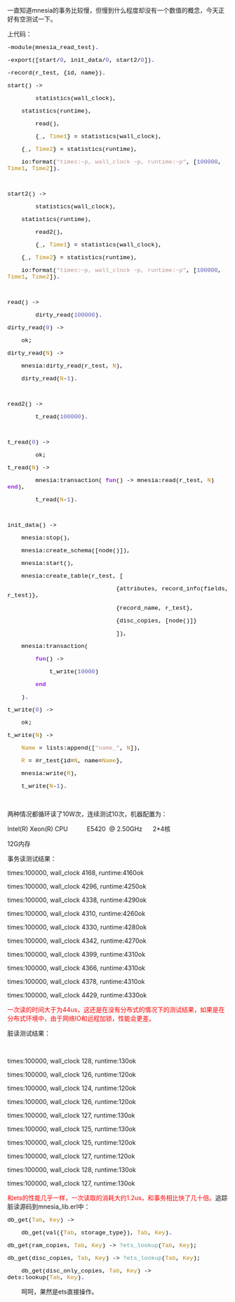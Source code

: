<!--
author: admin
date: 2010-05-13
title: mnesia脏读与事物读性能结果
tags: Erlang,mnesia,事务,脏读
category: Erlang
status: publish
summary: 一直知道mnesia的事务比较慢，但慢到什么程度却没有一个数值的概念，今天正好有空测试一下。上代码：-module(mnesia_read_test).-export([start/0, init_data/0, start2/0]).-record(r_test, {id, n
-->

<p>一直知道mnesia的事务比较慢，但慢到什么程度却没有一个数值的概念，今天正好有空测试一下。</p>
<p>上代码：</p>
<p align="left" class="MsoNormal" style="text-align:left;mso-layout-grid-align:
none;text-autospace:none"><font class="Apple-style-span" color="#000000" face="'Courier New'" size="3"><span class="Apple-style-span" style="font-size: 13px;"><span lang="EN-US" style="font-size:10.0pt;font-family:
&quot;Courier New&quot;;color:black;mso-font-kerning:0pt">-module(mnesia_read_test)</span><span lang="EN-US" style="font-size:10.0pt;font-family:&quot;Courier New&quot;;color:blue;
mso-font-kerning:0pt">.</span><span lang="EN-US" style="font-size:10.0pt;
font-family:&quot;Courier New&quot;;mso-font-kerning:0pt"><o:p></o:p></span></span></font></p>
<p align="left" class="MsoNormal" style="text-align:left;mso-layout-grid-align:
none;text-autospace:none"><font class="Apple-style-span" color="#000000" face="'Courier New'" size="3"><span class="Apple-style-span" style="font-size: 13px;"><span lang="EN-US" style="font-size:10.0pt;font-family:
&quot;Courier New&quot;;color:black;mso-font-kerning:0pt">-export([start/</span><span lang="EN-US" style="font-size:10.0pt;font-family:&quot;Courier New&quot;;color:#5A5AB4;
mso-font-kerning:0pt">0</span><span lang="EN-US" style="font-size:10.0pt;
font-family:&quot;Courier New&quot;;color:black;mso-font-kerning:0pt">, init_data/</span><span lang="EN-US" style="font-size:10.0pt;font-family:&quot;Courier New&quot;;color:#5A5AB4;
mso-font-kerning:0pt">0</span><span lang="EN-US" style="font-size:10.0pt;
font-family:&quot;Courier New&quot;;color:black;mso-font-kerning:0pt">, start2/</span><span lang="EN-US" style="font-size:10.0pt;font-family:&quot;Courier New&quot;;color:#5A5AB4;
mso-font-kerning:0pt">0</span><span lang="EN-US" style="font-size:10.0pt;
font-family:&quot;Courier New&quot;;color:black;mso-font-kerning:0pt">])</span><span lang="EN-US" style="font-size:10.0pt;font-family:&quot;Courier New&quot;;color:blue;
mso-font-kerning:0pt">.</span></span></font></p>
<p align="left" class="MsoNormal" style="text-align:left;mso-layout-grid-align:
none;text-autospace:none"><font class="Apple-style-span" color="#000000" face="'Courier New'" size="3"><span class="Apple-style-span" style="font-size: 13px;"><span lang="EN-US" style="font-size:10.0pt;font-family:
&quot;Courier New&quot;;color:black;mso-font-kerning:0pt">-record(r_test, {id, name})</span><span lang="EN-US" style="font-size:10.0pt;font-family:&quot;Courier New&quot;;color:blue;
mso-font-kerning:0pt">.</span></span></font></p>
<p align="left" class="MsoNormal" style="text-align:left;mso-layout-grid-align:
none;text-autospace:none"><font class="Apple-style-span" color="#000000" face="'Courier New'" size="3"><span class="Apple-style-span" style="font-size: 13px;"><span lang="EN-US" style="font-size:10.0pt;font-family:
&quot;Courier New&quot;;color:black;mso-font-kerning:0pt">start() -&gt;</span><span lang="EN-US" style="font-size:10.0pt;font-family:&quot;Courier New&quot;;mso-font-kerning:
0pt"><o:p></o:p></span></span></font></p>
<p align="left" class="MsoNormal" style="text-align:left;mso-layout-grid-align:
none;text-autospace:none"><font class="Apple-style-span" color="#000000" face="'Courier New'" size="3"><span class="Apple-style-span" style="font-size: 13px;"><span lang="EN-US" style="font-size:10.0pt;font-family:
&quot;Courier New&quot;;color:black;mso-font-kerning:0pt"><span style="mso-spacerun:yes">&nbsp;&nbsp;&nbsp;&nbsp;&nbsp;&nbsp;&nbsp; </span>statistics(wall_clock), </span><span lang="EN-US" style="font-size:10.0pt;font-family:&quot;Courier New&quot;;mso-font-kerning:
0pt"><o:p></o:p></span></span></font></p>
<p align="left" class="MsoNormal" style="text-align:left;mso-layout-grid-align:
none;text-autospace:none"><font class="Apple-style-span" color="#000000" face="'Courier New'" size="3"><span class="Apple-style-span" style="font-size: 13px;"><span lang="EN-US" style="font-size:10.0pt;font-family:
&quot;Courier New&quot;;color:black;mso-font-kerning:0pt"><span style="mso-spacerun:yes">&nbsp;&nbsp;&nbsp; </span>statistics(runtime),</span><span lang="EN-US" style="font-size:10.0pt;font-family:&quot;Courier New&quot;;mso-font-kerning:
0pt"><o:p></o:p></span></span></font></p>
<p align="left" class="MsoNormal" style="text-align:left;mso-layout-grid-align:
none;text-autospace:none"><font class="Apple-style-span" color="#000000" face="'Courier New'" size="3"><span class="Apple-style-span" style="font-size: 13px;"><span lang="EN-US" style="font-size:10.0pt;font-family:
&quot;Courier New&quot;;color:black;mso-font-kerning:0pt"><span style="mso-spacerun:yes">&nbsp; </span><span style="mso-spacerun:yes">&nbsp;&nbsp;&nbsp;&nbsp;&nbsp;&nbsp;</span>read(),</span><span lang="EN-US" style="font-size:10.0pt;font-family:&quot;Courier New&quot;;mso-font-kerning:0pt"><o:p></o:p></span></span></font></p>
<p align="left" class="MsoNormal" style="text-align:left;mso-layout-grid-align:
none;text-autospace:none"><font class="Apple-style-span" color="#000000" face="'Courier New'" size="3"><span class="Apple-style-span" style="font-size: 13px;"><span lang="EN-US" style="font-size:10.0pt;font-family:
&quot;Courier New&quot;;color:black;mso-font-kerning:0pt"><span style="mso-spacerun:yes">&nbsp;&nbsp;&nbsp;&nbsp;&nbsp;&nbsp;&nbsp; </span>{</span><span lang="EN-US" style="font-size:10.0pt;font-family:&quot;Courier New&quot;;color:darkgoldenrod;
mso-font-kerning:0pt">_</span><span lang="EN-US" style="font-size:10.0pt;
font-family:&quot;Courier New&quot;;color:black;mso-font-kerning:0pt">, </span><span lang="EN-US" style="font-size:10.0pt;font-family:&quot;Courier New&quot;;color:darkgoldenrod;
mso-font-kerning:0pt">Time1</span><span lang="EN-US" style="font-size:10.0pt;
font-family:&quot;Courier New&quot;;color:black;mso-font-kerning:0pt">} = statistics(wall_clock),</span><span lang="EN-US" style="font-size:10.0pt;
font-family:&quot;Courier New&quot;;mso-font-kerning:0pt"><o:p></o:p></span></span></font></p>
<p align="left" class="MsoNormal" style="text-align:left;mso-layout-grid-align:
none;text-autospace:none"><font class="Apple-style-span" color="#000000" face="'Courier New'" size="3"><span class="Apple-style-span" style="font-size: 13px;"><span lang="EN-US" style="font-size:10.0pt;font-family:
&quot;Courier New&quot;;color:black;mso-font-kerning:0pt"><span style="mso-spacerun:yes">&nbsp;&nbsp;&nbsp; </span>{</span><span lang="EN-US" style="font-size:
10.0pt;font-family:&quot;Courier New&quot;;color:darkgoldenrod;mso-font-kerning:0pt">_</span><span lang="EN-US" style="font-size:10.0pt;font-family:&quot;Courier New&quot;;color:black;
mso-font-kerning:0pt">, </span><span lang="EN-US" style="font-size:10.0pt;
font-family:&quot;Courier New&quot;;color:darkgoldenrod;mso-font-kerning:0pt">Time2</span><span lang="EN-US" style="font-size:10.0pt;font-family:&quot;Courier New&quot;;color:black;
mso-font-kerning:0pt">} = statistics(runtime),</span><span lang="EN-US" style="font-size:10.0pt;font-family:&quot;Courier New&quot;;mso-font-kerning:0pt"><o:p></o:p></span></span></font></p>
<p align="left" class="MsoNormal" style="text-align:left;mso-layout-grid-align:
none;text-autospace:none"><font class="Apple-style-span" color="#000000" face="'Courier New'" size="3"><span class="Apple-style-span" style="font-size: 13px;"><span lang="EN-US" style="font-size:10.0pt;font-family:
&quot;Courier New&quot;;color:black;mso-font-kerning:0pt"><span style="mso-spacerun:yes">&nbsp;&nbsp;&nbsp; </span>io:format(</span><span lang="EN-US" style="font-size:10.0pt;font-family:&quot;Courier New&quot;;color:rosybrown;mso-font-kerning:
0pt">&quot;times:~p, wall_clock ~p, runtime:~p&quot;</span><span lang="EN-US" style="font-size:10.0pt;font-family:&quot;Courier New&quot;;color:black;mso-font-kerning:
0pt">, [</span><span lang="EN-US" style="font-size:10.0pt;font-family:&quot;Courier New&quot;;
color:#5A5AB4;mso-font-kerning:0pt">100000</span><span lang="EN-US" style="font-size:10.0pt;font-family:&quot;Courier New&quot;;color:black;mso-font-kerning:
0pt">, </span><span lang="EN-US" style="font-size:10.0pt;font-family:&quot;Courier New&quot;;
color:darkgoldenrod;mso-font-kerning:0pt">Time1</span><span lang="EN-US" style="font-size:10.0pt;font-family:&quot;Courier New&quot;;color:black;mso-font-kerning:
0pt">, </span><span lang="EN-US" style="font-size:10.0pt;font-family:&quot;Courier New&quot;;
color:darkgoldenrod;mso-font-kerning:0pt">Time2</span><span lang="EN-US" style="font-size:10.0pt;font-family:&quot;Courier New&quot;;color:black;mso-font-kerning:
0pt">])</span><span lang="EN-US" style="font-size:10.0pt;font-family:&quot;Courier New&quot;;
color:blue;mso-font-kerning:0pt">.</span><span lang="EN-US" style="font-size:
10.0pt;font-family:&quot;Courier New&quot;;mso-font-kerning:0pt"><o:p></o:p></span></span></font></p>
<p align="left" class="MsoNormal" style="text-align:left;mso-layout-grid-align:
none;text-autospace:none"><font class="Apple-style-span" color="#000000" face="'Courier New'" size="3"><span class="Apple-style-span" style="font-size: 13px;"><span lang="EN-US" style="font-size:10.0pt;font-family:
&quot;Courier New&quot;;mso-font-kerning:0pt"><o:p>&nbsp;<!--more--></o:p></span></span></font></p>
<p align="left" class="MsoNormal" style="text-align:left;mso-layout-grid-align:
none;text-autospace:none"><font class="Apple-style-span" color="#000000" face="'Courier New'" size="3"><span class="Apple-style-span" style="font-size: 13px;"><span lang="EN-US" style="font-size:10.0pt;font-family:
&quot;Courier New&quot;;color:black;mso-font-kerning:0pt">start2() -&gt;</span><span lang="EN-US" style="font-size:10.0pt;font-family:&quot;Courier New&quot;;mso-font-kerning:
0pt"><o:p></o:p></span></span></font></p>
<p align="left" class="MsoNormal" style="text-align:left;mso-layout-grid-align:
none;text-autospace:none"><font class="Apple-style-span" color="#000000" face="'Courier New'" size="3"><span class="Apple-style-span" style="font-size: 13px;"><span lang="EN-US" style="font-size:10.0pt;font-family:
&quot;Courier New&quot;;color:black;mso-font-kerning:0pt"><span style="mso-spacerun:yes">&nbsp;&nbsp;&nbsp;&nbsp;&nbsp;&nbsp;&nbsp; </span>statistics(wall_clock),</span><span lang="EN-US" style="font-size:10.0pt;font-family:&quot;Courier New&quot;;mso-font-kerning:
0pt"><o:p></o:p></span></span></font></p>
<p align="left" class="MsoNormal" style="text-align:left;mso-layout-grid-align:
none;text-autospace:none"><font class="Apple-style-span" color="#000000" face="'Courier New'" size="3"><span class="Apple-style-span" style="font-size: 13px;"><span lang="EN-US" style="font-size:10.0pt;font-family:
&quot;Courier New&quot;;color:black;mso-font-kerning:0pt"><span style="mso-spacerun:yes">&nbsp;&nbsp;&nbsp; </span>statistics(runtime),</span><span lang="EN-US" style="font-size:10.0pt;font-family:&quot;Courier New&quot;;mso-font-kerning:
0pt"><o:p></o:p></span></span></font></p>
<p align="left" class="MsoNormal" style="text-align:left;mso-layout-grid-align:
none;text-autospace:none"><font class="Apple-style-span" color="#000000" face="'Courier New'" size="3"><span class="Apple-style-span" style="font-size: 13px;"><span lang="EN-US" style="font-size:10.0pt;font-family:
&quot;Courier New&quot;;color:black;mso-font-kerning:0pt"><span style="mso-spacerun:yes">&nbsp;&nbsp;&nbsp;&nbsp;&nbsp;&nbsp;&nbsp; </span>read2(),</span><span lang="EN-US" style="font-size:10.0pt;font-family:&quot;Courier New&quot;;mso-font-kerning:0pt"><o:p></o:p></span></span></font></p>
<p align="left" class="MsoNormal" style="text-align:left;mso-layout-grid-align:
none;text-autospace:none"><font class="Apple-style-span" color="#000000" face="'Courier New'" size="3"><span class="Apple-style-span" style="font-size: 13px;"><span lang="EN-US" style="font-size:10.0pt;font-family:
&quot;Courier New&quot;;color:black;mso-font-kerning:0pt"><span style="mso-spacerun:yes">&nbsp;&nbsp;&nbsp;&nbsp;&nbsp;&nbsp;&nbsp; </span>{</span><span lang="EN-US" style="font-size:10.0pt;font-family:&quot;Courier New&quot;;color:darkgoldenrod;
mso-font-kerning:0pt">_</span><span lang="EN-US" style="font-size:10.0pt;
font-family:&quot;Courier New&quot;;color:black;mso-font-kerning:0pt">, </span><span lang="EN-US" style="font-size:10.0pt;font-family:&quot;Courier New&quot;;color:darkgoldenrod;
mso-font-kerning:0pt">Time1</span><span lang="EN-US" style="font-size:10.0pt;
font-family:&quot;Courier New&quot;;color:black;mso-font-kerning:0pt">} = statistics(wall_clock),</span><span lang="EN-US" style="font-size:10.0pt;
font-family:&quot;Courier New&quot;;mso-font-kerning:0pt"><o:p></o:p></span></span></font></p>
<p align="left" class="MsoNormal" style="text-align:left;mso-layout-grid-align:
none;text-autospace:none"><font class="Apple-style-span" color="#000000" face="'Courier New'" size="3"><span class="Apple-style-span" style="font-size: 13px;"><span lang="EN-US" style="font-size:10.0pt;font-family:
&quot;Courier New&quot;;color:black;mso-font-kerning:0pt"><span style="mso-spacerun:yes">&nbsp;&nbsp;&nbsp; </span>{</span><span lang="EN-US" style="font-size:
10.0pt;font-family:&quot;Courier New&quot;;color:darkgoldenrod;mso-font-kerning:0pt">_</span><span lang="EN-US" style="font-size:10.0pt;font-family:&quot;Courier New&quot;;color:black;
mso-font-kerning:0pt">, </span><span lang="EN-US" style="font-size:10.0pt;
font-family:&quot;Courier New&quot;;color:darkgoldenrod;mso-font-kerning:0pt">Time2</span><span lang="EN-US" style="font-size:10.0pt;font-family:&quot;Courier New&quot;;color:black;
mso-font-kerning:0pt">} = statistics(runtime),</span><span lang="EN-US" style="font-size:10.0pt;font-family:&quot;Courier New&quot;;mso-font-kerning:0pt"><o:p></o:p></span></span></font></p>
<p align="left" class="MsoNormal" style="text-align:left;mso-layout-grid-align:
none;text-autospace:none"><font class="Apple-style-span" color="#000000" face="'Courier New'" size="3"><span class="Apple-style-span" style="font-size: 13px;"><span lang="EN-US" style="font-size:10.0pt;font-family:
&quot;Courier New&quot;;color:black;mso-font-kerning:0pt"><span style="mso-spacerun:yes">&nbsp;&nbsp;&nbsp; </span>io:format(</span><span lang="EN-US" style="font-size:10.0pt;font-family:&quot;Courier New&quot;;color:rosybrown;mso-font-kerning:
0pt">&quot;times:~p, wall_clock ~p, runtime:~p&quot;</span><span lang="EN-US" style="font-size:10.0pt;font-family:&quot;Courier New&quot;;color:black;mso-font-kerning:
0pt">, [</span><span lang="EN-US" style="font-size:10.0pt;font-family:&quot;Courier New&quot;;
color:#5A5AB4;mso-font-kerning:0pt">100000</span><span lang="EN-US" style="font-size:10.0pt;font-family:&quot;Courier New&quot;;color:black;mso-font-kerning:
0pt">, </span><span lang="EN-US" style="font-size:10.0pt;font-family:&quot;Courier New&quot;;
color:darkgoldenrod;mso-font-kerning:0pt">Time1</span><span lang="EN-US" style="font-size:10.0pt;font-family:&quot;Courier New&quot;;color:black;mso-font-kerning:
0pt">, </span><span lang="EN-US" style="font-size:10.0pt;font-family:&quot;Courier New&quot;;
color:darkgoldenrod;mso-font-kerning:0pt">Time2</span><span lang="EN-US" style="font-size:10.0pt;font-family:&quot;Courier New&quot;;color:black;mso-font-kerning:
0pt">])</span><span lang="EN-US" style="font-size:10.0pt;font-family:&quot;Courier New&quot;;
color:blue;mso-font-kerning:0pt">.</span><span lang="EN-US" style="font-size:
10.0pt;font-family:&quot;Courier New&quot;;mso-font-kerning:0pt"><o:p></o:p></span></span></font></p>
<p align="left" class="MsoNormal" style="text-align:left;mso-layout-grid-align:
none;text-autospace:none"><font class="Apple-style-span" color="#000000" face="'Courier New'" size="3"><span class="Apple-style-span" style="font-size: 13px;"><span lang="EN-US" style="font-size:10.0pt;font-family:
&quot;Courier New&quot;;mso-font-kerning:0pt"><o:p>&nbsp;</o:p></span></span></font></p>
<p align="left" class="MsoNormal" style="text-align:left;mso-layout-grid-align:
none;text-autospace:none"><font class="Apple-style-span" color="#000000" face="'Courier New'" size="3"><span class="Apple-style-span" style="font-size: 13px;"><span lang="EN-US" style="font-size:10.0pt;font-family:
&quot;Courier New&quot;;color:black;mso-font-kerning:0pt">read() -&gt;</span><span lang="EN-US" style="font-size:10.0pt;font-family:&quot;Courier New&quot;;mso-font-kerning:
0pt"><o:p></o:p></span></span></font></p>
<p align="left" class="MsoNormal" style="text-align:left;mso-layout-grid-align:
none;text-autospace:none"><font class="Apple-style-span" color="#000000" face="'Courier New'" size="3"><span class="Apple-style-span" style="font-size: 13px;"><span lang="EN-US" style="font-size:10.0pt;font-family:
&quot;Courier New&quot;;color:black;mso-font-kerning:0pt"><span style="mso-spacerun:yes">&nbsp;&nbsp;&nbsp;&nbsp;&nbsp;&nbsp;&nbsp; </span>dirty_read(</span><span lang="EN-US" style="font-size:10.0pt;font-family:&quot;Courier New&quot;;color:#5A5AB4;mso-font-kerning:
0pt">100000</span><span lang="EN-US" style="font-size:10.0pt;font-family:&quot;Courier New&quot;;
color:black;mso-font-kerning:0pt">)</span><span lang="EN-US" style="font-size:
10.0pt;font-family:&quot;Courier New&quot;;color:blue;mso-font-kerning:0pt">.</span></span></font></p>
<p align="left" class="MsoNormal" style="text-align:left;mso-layout-grid-align:
none;text-autospace:none"><font class="Apple-style-span" color="#000000" face="'Courier New'" size="3"><span class="Apple-style-span" style="font-size: 13px;"><span lang="EN-US" style="font-size:10.0pt;font-family:
&quot;Courier New&quot;;color:black;mso-font-kerning:0pt">dirty_read(</span><span lang="EN-US" style="font-size:10.0pt;font-family:&quot;Courier New&quot;;color:#5A5AB4;
mso-font-kerning:0pt">0</span><span lang="EN-US" style="font-size:10.0pt;
font-family:&quot;Courier New&quot;;color:black;mso-font-kerning:0pt">) -&gt;</span><span lang="EN-US" style="font-size:10.0pt;font-family:&quot;Courier New&quot;;mso-font-kerning:
0pt"><o:p></o:p></span></span></font></p>
<p align="left" class="MsoNormal" style="text-align:left;mso-layout-grid-align:
none;text-autospace:none"><font class="Apple-style-span" color="#000000" face="'Courier New'" size="3"><span class="Apple-style-span" style="font-size: 13px;"><span lang="EN-US" style="font-size:10.0pt;font-family:
&quot;Courier New&quot;;color:black;mso-font-kerning:0pt"><span style="mso-spacerun:yes">&nbsp;&nbsp;&nbsp; </span>ok;</span><span lang="EN-US" style="font-size:10.0pt;font-family:&quot;Courier New&quot;;mso-font-kerning:0pt"><o:p></o:p></span></span></font></p>
<p align="left" class="MsoNormal" style="text-align:left;mso-layout-grid-align:
none;text-autospace:none"><font class="Apple-style-span" color="#000000" face="'Courier New'" size="3"><span class="Apple-style-span" style="font-size: 13px;"><span lang="EN-US" style="font-size:10.0pt;font-family:
&quot;Courier New&quot;;color:black;mso-font-kerning:0pt">dirty_read(</span><span lang="EN-US" style="font-size:10.0pt;font-family:&quot;Courier New&quot;;color:darkgoldenrod;
mso-font-kerning:0pt">N</span><span lang="EN-US" style="font-size:10.0pt;
font-family:&quot;Courier New&quot;;color:black;mso-font-kerning:0pt">) -&gt;</span><span lang="EN-US" style="font-size:10.0pt;font-family:&quot;Courier New&quot;;mso-font-kerning:
0pt"><o:p></o:p></span></span></font></p>
<p align="left" class="MsoNormal" style="text-align:left;mso-layout-grid-align:
none;text-autospace:none"><font class="Apple-style-span" color="#000000" face="'Courier New'" size="3"><span class="Apple-style-span" style="font-size: 13px;"><span lang="EN-US" style="font-size:10.0pt;font-family:
&quot;Courier New&quot;;color:black;mso-font-kerning:0pt"><span style="mso-spacerun:yes">&nbsp;&nbsp;&nbsp; </span>mnesia:dirty_read(r_test, </span><span lang="EN-US" style="font-size:10.0pt;font-family:&quot;Courier New&quot;;color:darkgoldenrod;
mso-font-kerning:0pt">N</span><span lang="EN-US" style="font-size:10.0pt;
font-family:&quot;Courier New&quot;;color:black;mso-font-kerning:0pt">),</span><span lang="EN-US" style="font-size:10.0pt;font-family:&quot;Courier New&quot;;mso-font-kerning:
0pt"><o:p></o:p></span></span></font></p>
<p align="left" class="MsoNormal" style="text-align:left;mso-layout-grid-align:
none;text-autospace:none"><font class="Apple-style-span" color="#000000" face="'Courier New'" size="3"><span class="Apple-style-span" style="font-size: 13px;"><span lang="EN-US" style="font-size:10.0pt;font-family:
&quot;Courier New&quot;;color:black;mso-font-kerning:0pt"><span style="mso-spacerun:yes">&nbsp;&nbsp;&nbsp; </span>dirty_read(</span><span lang="EN-US" style="font-size:10.0pt;font-family:&quot;Courier New&quot;;color:darkgoldenrod;
mso-font-kerning:0pt">N</span><span lang="EN-US" style="font-size:10.0pt;
font-family:&quot;Courier New&quot;;color:black;mso-font-kerning:0pt">-</span><span lang="EN-US" style="font-size:10.0pt;font-family:&quot;Courier New&quot;;color:#5A5AB4;
mso-font-kerning:0pt">1</span><span lang="EN-US" style="font-size:10.0pt;
font-family:&quot;Courier New&quot;;color:black;mso-font-kerning:0pt">)</span><span lang="EN-US" style="font-size:10.0pt;font-family:&quot;Courier New&quot;;color:blue;
mso-font-kerning:0pt">.</span><span lang="EN-US" style="font-size:10.0pt;
font-family:&quot;Courier New&quot;;mso-font-kerning:0pt"><o:p></o:p></span></span></font></p>
<p align="left" class="MsoNormal" style="text-align:left;mso-layout-grid-align:
none;text-autospace:none"><font class="Apple-style-span" color="#000000" face="'Courier New'" size="3"><span class="Apple-style-span" style="font-size: 13px;"><span lang="EN-US" style="font-size:10.0pt;font-family:
&quot;Courier New&quot;;mso-font-kerning:0pt"><o:p>&nbsp;</o:p></span></span></font></p>
<p align="left" class="MsoNormal" style="text-align:left;mso-layout-grid-align:
none;text-autospace:none"><font class="Apple-style-span" color="#000000" face="'Courier New'" size="3"><span class="Apple-style-span" style="font-size: 13px;"><span lang="EN-US" style="font-size:10.0pt;font-family:
&quot;Courier New&quot;;color:black;mso-font-kerning:0pt">read2() -&gt;</span><span lang="EN-US" style="font-size:10.0pt;font-family:&quot;Courier New&quot;;mso-font-kerning:
0pt"><o:p></o:p></span></span></font></p>
<p align="left" class="MsoNormal" style="text-align:left;mso-layout-grid-align:
none;text-autospace:none"><font class="Apple-style-span" color="#000000" face="'Courier New'" size="3"><span class="Apple-style-span" style="font-size: 13px;"><span lang="EN-US" style="font-size:10.0pt;font-family:
&quot;Courier New&quot;;color:black;mso-font-kerning:0pt"><span style="mso-spacerun:yes">&nbsp;&nbsp;&nbsp;&nbsp;&nbsp;&nbsp;&nbsp; </span>t_read(</span><span lang="EN-US" style="font-size:10.0pt;font-family:&quot;Courier New&quot;;color:#5A5AB4;mso-font-kerning:
0pt">100000</span><span lang="EN-US" style="font-size:10.0pt;font-family:&quot;Courier New&quot;;
color:black;mso-font-kerning:0pt">)</span><span lang="EN-US" style="font-size:
10.0pt;font-family:&quot;Courier New&quot;;color:blue;mso-font-kerning:0pt">.</span><span lang="EN-US" style="font-size:10.0pt;font-family:&quot;Courier New&quot;;mso-font-kerning:
0pt"><o:p></o:p></span></span></font></p>
<p align="left" class="MsoNormal" style="text-align:left;mso-layout-grid-align:
none;text-autospace:none"><font class="Apple-style-span" color="#000000" face="'Courier New'" size="3"><span class="Apple-style-span" style="font-size: 13px;"><span lang="EN-US" style="font-size:10.0pt;font-family:
&quot;Courier New&quot;;mso-font-kerning:0pt"><o:p>&nbsp;</o:p></span></span></font></p>
<p align="left" class="MsoNormal" style="text-align:left;mso-layout-grid-align:
none;text-autospace:none"><font class="Apple-style-span" color="#000000" face="'Courier New'" size="3"><span class="Apple-style-span" style="font-size: 13px;"><span lang="EN-US" style="font-size:10.0pt;font-family:
&quot;Courier New&quot;;color:black;mso-font-kerning:0pt">t_read(</span><span lang="EN-US" style="font-size:10.0pt;font-family:&quot;Courier New&quot;;color:#5A5AB4;mso-font-kerning:
0pt">0</span><span lang="EN-US" style="font-size:10.0pt;font-family:&quot;Courier New&quot;;
color:black;mso-font-kerning:0pt">) -&gt;</span><span lang="EN-US" style="font-size:10.0pt;font-family:&quot;Courier New&quot;;mso-font-kerning:0pt"><o:p></o:p></span></span></font></p>
<p align="left" class="MsoNormal" style="text-align:left;mso-layout-grid-align:
none;text-autospace:none"><font class="Apple-style-span" color="#000000" face="'Courier New'" size="3"><span class="Apple-style-span" style="font-size: 13px;"><span lang="EN-US" style="font-size:10.0pt;font-family:
&quot;Courier New&quot;;color:black;mso-font-kerning:0pt"><span style="mso-spacerun:yes">&nbsp;&nbsp;&nbsp;&nbsp;&nbsp;&nbsp;&nbsp; </span>ok;</span><span lang="EN-US" style="font-size:10.0pt;font-family:&quot;Courier New&quot;;mso-font-kerning:0pt"><o:p></o:p></span></span></font></p>
<p align="left" class="MsoNormal" style="text-align:left;mso-layout-grid-align:
none;text-autospace:none"><font class="Apple-style-span" color="#000000" face="'Courier New'" size="3"><span class="Apple-style-span" style="font-size: 13px;"><span lang="EN-US" style="font-size:10.0pt;font-family:
&quot;Courier New&quot;;color:black;mso-font-kerning:0pt">t_read(</span><span lang="EN-US" style="font-size:10.0pt;font-family:&quot;Courier New&quot;;color:darkgoldenrod;
mso-font-kerning:0pt">N</span><span lang="EN-US" style="font-size:10.0pt;
font-family:&quot;Courier New&quot;;color:black;mso-font-kerning:0pt">) -&gt;</span><span lang="EN-US" style="font-size:10.0pt;font-family:&quot;Courier New&quot;;mso-font-kerning:
0pt"><o:p></o:p></span></span></font></p>
<p align="left" class="MsoNormal" style="text-align:left;mso-layout-grid-align:
none;text-autospace:none"><font class="Apple-style-span" color="#000000" face="'Courier New'" size="3"><span class="Apple-style-span" style="font-size: 13px;"><span lang="EN-US" style="font-size:10.0pt;font-family:
&quot;Courier New&quot;;color:black;mso-font-kerning:0pt"><span style="mso-spacerun:yes">&nbsp;&nbsp;&nbsp;&nbsp;&nbsp;&nbsp;&nbsp; </span>mnesia:transaction( </span><b><span lang="EN-US" style="font-size:10.0pt;font-family:&quot;Courier New&quot;;color:#A020F0;
mso-font-kerning:0pt">fun</span></b><span lang="EN-US" style="font-size:10.0pt;
font-family:&quot;Courier New&quot;;color:black;mso-font-kerning:0pt">() -&gt; mnesia:read(r_test, </span><span lang="EN-US" style="font-size:10.0pt;font-family:
&quot;Courier New&quot;;color:darkgoldenrod;mso-font-kerning:0pt">N</span><span lang="EN-US" style="font-size:10.0pt;font-family:&quot;Courier New&quot;;color:black;
mso-font-kerning:0pt">) </span><b><span lang="EN-US" style="font-size:10.0pt;
font-family:&quot;Courier New&quot;;color:#A020F0;mso-font-kerning:0pt">end</span></b><span lang="EN-US" style="font-size:10.0pt;font-family:&quot;Courier New&quot;;color:black;
mso-font-kerning:0pt">),</span><span lang="EN-US" style="font-size:10.0pt;
font-family:&quot;Courier New&quot;;mso-font-kerning:0pt"><o:p></o:p></span></span></font></p>
<p align="left" class="MsoNormal" style="text-align:left;mso-layout-grid-align:
none;text-autospace:none"><font class="Apple-style-span" color="#000000" face="'Courier New'" size="3"><span class="Apple-style-span" style="font-size: 13px;"><span lang="EN-US" style="font-size:10.0pt;font-family:
&quot;Courier New&quot;;color:black;mso-font-kerning:0pt"><span style="mso-spacerun:yes">&nbsp;&nbsp;&nbsp;&nbsp;&nbsp;&nbsp;&nbsp; </span>t_read(</span><span lang="EN-US" style="font-size:10.0pt;font-family:&quot;Courier New&quot;;color:darkgoldenrod;
mso-font-kerning:0pt">N</span><span lang="EN-US" style="font-size:10.0pt;
font-family:&quot;Courier New&quot;;color:black;mso-font-kerning:0pt">-</span><span lang="EN-US" style="font-size:10.0pt;font-family:&quot;Courier New&quot;;color:#5A5AB4;
mso-font-kerning:0pt">1</span><span lang="EN-US" style="font-size:10.0pt;
font-family:&quot;Courier New&quot;;color:black;mso-font-kerning:0pt">)</span><span lang="EN-US" style="font-size:10.0pt;font-family:&quot;Courier New&quot;;color:blue;
mso-font-kerning:0pt">.</span><span lang="EN-US" style="font-size:10.0pt;
font-family:&quot;Courier New&quot;;mso-font-kerning:0pt"><o:p></o:p></span></span></font></p>
<p align="left" class="MsoNormal" style="text-align:left;mso-layout-grid-align:
none;text-autospace:none"><font class="Apple-style-span" color="#000000" face="'Courier New'" size="3"><span class="Apple-style-span" style="font-size: 13px;"><span lang="EN-US" style="font-size:10.0pt;font-family:
&quot;Courier New&quot;;mso-font-kerning:0pt"><o:p>&nbsp;</o:p></span></span></font></p>
<p align="left" class="MsoNormal" style="text-align:left;mso-layout-grid-align:
none;text-autospace:none"><font class="Apple-style-span" color="#000000" face="'Courier New'" size="3"><span class="Apple-style-span" style="font-size: 13px;"><span lang="EN-US" style="font-size:10.0pt;font-family:
&quot;Courier New&quot;;color:black;mso-font-kerning:0pt">init_data() -&gt;</span><span lang="EN-US" style="font-size:10.0pt;font-family:&quot;Courier New&quot;;mso-font-kerning:
0pt"><o:p></o:p></span></span></font></p>
<p align="left" class="MsoNormal" style="text-align:left;mso-layout-grid-align:
none;text-autospace:none"><font class="Apple-style-span" color="#000000" face="'Courier New'" size="3"><span class="Apple-style-span" style="font-size: 13px;"><span lang="EN-US" style="font-size:10.0pt;font-family:
&quot;Courier New&quot;;color:black;mso-font-kerning:0pt"><span style="mso-spacerun:yes">&nbsp;&nbsp;&nbsp; </span>mnesia:stop(),</span><span lang="EN-US" style="font-size:10.0pt;font-family:&quot;Courier New&quot;;mso-font-kerning:0pt"><o:p></o:p></span></span></font></p>
<p align="left" class="MsoNormal" style="text-align:left;mso-layout-grid-align:
none;text-autospace:none"><font class="Apple-style-span" color="#000000" face="'Courier New'" size="3"><span class="Apple-style-span" style="font-size: 13px;"><span lang="EN-US" style="font-size:10.0pt;font-family:
&quot;Courier New&quot;;color:black;mso-font-kerning:0pt"><span style="mso-spacerun:yes">&nbsp;&nbsp;&nbsp; </span>mnesia:create_schema([node()]),</span><span lang="EN-US" style="font-size:10.0pt;font-family:&quot;Courier New&quot;;mso-font-kerning:
0pt"><o:p></o:p></span></span></font></p>
<p align="left" class="MsoNormal" style="text-align:left;mso-layout-grid-align:
none;text-autospace:none"><font class="Apple-style-span" color="#000000" face="'Courier New'" size="3"><span class="Apple-style-span" style="font-size: 13px;"><span lang="EN-US" style="font-size:10.0pt;font-family:
&quot;Courier New&quot;;color:black;mso-font-kerning:0pt"><span style="mso-spacerun:yes">&nbsp;&nbsp;&nbsp; </span>mnesia:start(),</span><span lang="EN-US" style="font-size:10.0pt;font-family:&quot;Courier New&quot;;mso-font-kerning:0pt"><o:p></o:p></span></span></font></p>
<p align="left" class="MsoNormal" style="text-align:left;mso-layout-grid-align:
none;text-autospace:none"><font class="Apple-style-span" color="#000000" face="'Courier New'" size="3"><span class="Apple-style-span" style="font-size: 13px;"><span lang="EN-US" style="font-size:10.0pt;font-family:
&quot;Courier New&quot;;color:black;mso-font-kerning:0pt"><span style="mso-spacerun:yes">&nbsp;&nbsp;&nbsp; </span>mnesia:create_table(r_test, [</span><span lang="EN-US" style="font-size:10.0pt;font-family:&quot;Courier New&quot;;mso-font-kerning:
0pt"><o:p></o:p></span></span></font></p>
<p align="left" class="MsoNormal" style="text-align:left;mso-layout-grid-align:
none;text-autospace:none"><font class="Apple-style-span" color="#000000" face="'Courier New'" size="3"><span class="Apple-style-span" style="font-size: 13px;"><span lang="EN-US" style="font-size:10.0pt;font-family:
&quot;Courier New&quot;;color:black;mso-font-kerning:0pt"><span style="mso-spacerun:yes">&nbsp;&nbsp;&nbsp;&nbsp;&nbsp;&nbsp;&nbsp;&nbsp;&nbsp;&nbsp;&nbsp;&nbsp;&nbsp;&nbsp;&nbsp;&nbsp;&nbsp;&nbsp;&nbsp;&nbsp;&nbsp;&nbsp;&nbsp;&nbsp;&nbsp;&nbsp;&nbsp;&nbsp;&nbsp;&nbsp; </span>{attributes, record_info(fields, r_test)},</span><span lang="EN-US" style="font-size:10.0pt;
font-family:&quot;Courier New&quot;;mso-font-kerning:0pt"><o:p></o:p></span></span></font></p>
<p align="left" class="MsoNormal" style="text-align:left;mso-layout-grid-align:
none;text-autospace:none"><font class="Apple-style-span" color="#000000" face="'Courier New'" size="3"><span class="Apple-style-span" style="font-size: 13px;"><span lang="EN-US" style="font-size:10.0pt;font-family:
&quot;Courier New&quot;;color:black;mso-font-kerning:0pt"><span style="mso-spacerun:yes">&nbsp;&nbsp;&nbsp;&nbsp;&nbsp;&nbsp;&nbsp;&nbsp;&nbsp;&nbsp;&nbsp;&nbsp;&nbsp;&nbsp;&nbsp;&nbsp;&nbsp;&nbsp;&nbsp;&nbsp;&nbsp;&nbsp;&nbsp;&nbsp;&nbsp;&nbsp;&nbsp;&nbsp;&nbsp;&nbsp; </span>{record_name, r_test},</span><span lang="EN-US" style="font-size:10.0pt;font-family:&quot;Courier New&quot;;
mso-font-kerning:0pt"><o:p></o:p></span></span></font></p>
<p align="left" class="MsoNormal" style="text-align:left;mso-layout-grid-align:
none;text-autospace:none"><font class="Apple-style-span" color="#000000" face="'Courier New'" size="3"><span class="Apple-style-span" style="font-size: 13px;"><span lang="EN-US" style="font-size:10.0pt;font-family:
&quot;Courier New&quot;;color:black;mso-font-kerning:0pt"><span style="mso-spacerun:yes">&nbsp;&nbsp;&nbsp;&nbsp;&nbsp;&nbsp;&nbsp;&nbsp;&nbsp;&nbsp;&nbsp;&nbsp;&nbsp;&nbsp;&nbsp;&nbsp;&nbsp;&nbsp;&nbsp;&nbsp;&nbsp;&nbsp;&nbsp;&nbsp;&nbsp;&nbsp;&nbsp;&nbsp;&nbsp;&nbsp; </span>{disc_copies, [node()]}</span><span lang="EN-US" style="font-size:10.0pt;font-family:&quot;Courier New&quot;;
mso-font-kerning:0pt"><o:p></o:p></span></span></font></p>
<p align="left" class="MsoNormal" style="text-align:left;mso-layout-grid-align:
none;text-autospace:none"><font class="Apple-style-span" color="#000000" face="'Courier New'" size="3"><span class="Apple-style-span" style="font-size: 13px;"><span lang="EN-US" style="font-size:10.0pt;font-family:
&quot;Courier New&quot;;color:black;mso-font-kerning:0pt"><span style="mso-spacerun:yes">&nbsp;&nbsp;&nbsp;&nbsp;&nbsp;&nbsp;&nbsp;&nbsp;&nbsp;&nbsp;&nbsp;&nbsp;&nbsp;&nbsp;&nbsp;&nbsp;&nbsp;&nbsp;&nbsp;&nbsp;&nbsp;&nbsp;&nbsp;&nbsp;&nbsp;&nbsp;&nbsp;&nbsp;&nbsp;&nbsp; </span>]),</span><span lang="EN-US" style="font-size:10.0pt;font-family:&quot;Courier New&quot;;mso-font-kerning:
0pt"><o:p></o:p></span></span></font></p>
<p align="left" class="MsoNormal" style="text-align:left;mso-layout-grid-align:
none;text-autospace:none"><font class="Apple-style-span" color="#000000" face="'Courier New'" size="3"><span class="Apple-style-span" style="font-size: 13px;"><span lang="EN-US" style="font-size:10.0pt;font-family:
&quot;Courier New&quot;;color:black;mso-font-kerning:0pt"><span style="mso-spacerun:yes">&nbsp;&nbsp;&nbsp; </span>mnesia:transaction(</span><span lang="EN-US" style="font-size:10.0pt;font-family:&quot;Courier New&quot;;mso-font-kerning:0pt"><o:p></o:p></span></span></font></p>
<p align="left" class="MsoNormal" style="text-align:left;mso-layout-grid-align:
none;text-autospace:none"><font class="Apple-style-span" color="#000000" face="'Courier New'" size="3"><span class="Apple-style-span" style="font-size: 13px;"><span lang="EN-US" style="font-size:10.0pt;font-family:
&quot;Courier New&quot;;color:black;mso-font-kerning:0pt"><span style="mso-spacerun:yes">&nbsp;&nbsp;&nbsp;&nbsp;&nbsp;&nbsp;&nbsp; </span></span><b><span lang="EN-US" style="font-size:10.0pt;font-family:&quot;Courier New&quot;;color:#A020F0;mso-font-kerning:
0pt">fun</span></b><span lang="EN-US" style="font-size:10.0pt;font-family:&quot;Courier New&quot;;
color:black;mso-font-kerning:0pt">() -&gt;</span><span lang="EN-US" style="font-size:10.0pt;font-family:&quot;Courier New&quot;;mso-font-kerning:0pt"><o:p></o:p></span></span></font></p>
<p align="left" class="MsoNormal" style="text-align:left;mso-layout-grid-align:
none;text-autospace:none"><font class="Apple-style-span" color="#000000" face="'Courier New'" size="3"><span class="Apple-style-span" style="font-size: 13px;"><span lang="EN-US" style="font-size:10.0pt;font-family:
&quot;Courier New&quot;;color:black;mso-font-kerning:0pt"><span style="mso-spacerun:yes">&nbsp;&nbsp;&nbsp;&nbsp;&nbsp;&nbsp;&nbsp;&nbsp;&nbsp;&nbsp;&nbsp; </span>t_write(</span><span lang="EN-US" style="font-size:10.0pt;font-family:&quot;Courier New&quot;;color:#5A5AB4;mso-font-kerning:
0pt">10000</span><span lang="EN-US" style="font-size:10.0pt;font-family:&quot;Courier New&quot;;
color:black;mso-font-kerning:0pt">)</span><span lang="EN-US" style="font-size:
10.0pt;font-family:&quot;Courier New&quot;;mso-font-kerning:0pt"><o:p></o:p></span></span></font></p>
<p align="left" class="MsoNormal" style="text-align:left;mso-layout-grid-align:
none;text-autospace:none"><font class="Apple-style-span" color="#000000" face="'Courier New'" size="3"><span class="Apple-style-span" style="font-size: 13px;"><span lang="EN-US" style="font-size:10.0pt;font-family:
&quot;Courier New&quot;;color:black;mso-font-kerning:0pt"><span style="mso-spacerun:yes">&nbsp;&nbsp;&nbsp;&nbsp;&nbsp;&nbsp;&nbsp; </span></span><b><span lang="EN-US" style="font-size:10.0pt;font-family:&quot;Courier New&quot;;color:#A020F0;mso-font-kerning:
0pt">end</span></b><span lang="EN-US" style="font-size:10.0pt;font-family:&quot;Courier New&quot;;
mso-font-kerning:0pt"><o:p></o:p></span></span></font></p>
<p align="left" class="MsoNormal" style="text-align:left;mso-layout-grid-align:
none;text-autospace:none"><font class="Apple-style-span" color="#000000" face="'Courier New'" size="3"><span class="Apple-style-span" style="font-size: 13px;"><span lang="EN-US" style="font-size:10.0pt;font-family:
&quot;Courier New&quot;;color:black;mso-font-kerning:0pt"><span style="mso-spacerun:yes">&nbsp;&nbsp;&nbsp; </span>)</span><span lang="EN-US" style="font-size:
10.0pt;font-family:&quot;Courier New&quot;;color:blue;mso-font-kerning:0pt">.</span></span></font></p>
<p align="left" class="MsoNormal" style="text-align:left;mso-layout-grid-align:
none;text-autospace:none"><font class="Apple-style-span" color="#000000" face="'Courier New'" size="3"><span class="Apple-style-span" style="font-size: 13px;"><span lang="EN-US" style="font-size:10.0pt;font-family:
&quot;Courier New&quot;;color:black;mso-font-kerning:0pt">t_write(</span><span lang="EN-US" style="font-size:10.0pt;font-family:&quot;Courier New&quot;;color:#5A5AB4;
mso-font-kerning:0pt">0</span><span lang="EN-US" style="font-size:10.0pt;
font-family:&quot;Courier New&quot;;color:black;mso-font-kerning:0pt">) -&gt;</span><span lang="EN-US" style="font-size:10.0pt;font-family:&quot;Courier New&quot;;mso-font-kerning:
0pt"><o:p></o:p></span></span></font></p>
<p align="left" class="MsoNormal" style="text-align:left;mso-layout-grid-align:
none;text-autospace:none"><font class="Apple-style-span" color="#000000" face="'Courier New'" size="3"><span class="Apple-style-span" style="font-size: 13px;"><span lang="EN-US" style="font-size:10.0pt;font-family:
&quot;Courier New&quot;;color:black;mso-font-kerning:0pt"><span style="mso-spacerun:yes">&nbsp;&nbsp;&nbsp; </span>ok;</span><span lang="EN-US" style="font-size:10.0pt;font-family:&quot;Courier New&quot;;mso-font-kerning:0pt"><o:p></o:p></span></span></font></p>
<p align="left" class="MsoNormal" style="text-align:left;mso-layout-grid-align:
none;text-autospace:none"><font class="Apple-style-span" color="#000000" face="'Courier New'" size="3"><span class="Apple-style-span" style="font-size: 13px;"><span lang="EN-US" style="font-size:10.0pt;font-family:
&quot;Courier New&quot;;color:black;mso-font-kerning:0pt">t_write(</span><span lang="EN-US" style="font-size:10.0pt;font-family:&quot;Courier New&quot;;color:darkgoldenrod;
mso-font-kerning:0pt">N</span><span lang="EN-US" style="font-size:10.0pt;
font-family:&quot;Courier New&quot;;color:black;mso-font-kerning:0pt">) -&gt;</span><span lang="EN-US" style="font-size:10.0pt;font-family:&quot;Courier New&quot;;mso-font-kerning:
0pt"><o:p></o:p></span></span></font></p>
<p align="left" class="MsoNormal" style="text-align:left;mso-layout-grid-align:
none;text-autospace:none"><font class="Apple-style-span" color="#000000" face="'Courier New'" size="3"><span class="Apple-style-span" style="font-size: 13px;"><span lang="EN-US" style="font-size:10.0pt;font-family:
&quot;Courier New&quot;;color:black;mso-font-kerning:0pt"><span style="mso-spacerun:yes">&nbsp;&nbsp;&nbsp; </span></span><span lang="EN-US" style="font-size:
10.0pt;font-family:&quot;Courier New&quot;;color:darkgoldenrod;mso-font-kerning:0pt">Name</span><span lang="EN-US" style="font-size:10.0pt;font-family:&quot;Courier New&quot;;color:black;
mso-font-kerning:0pt"> = lists:append([</span><span lang="EN-US" style="font-size:10.0pt;font-family:&quot;Courier New&quot;;color:rosybrown;mso-font-kerning:
0pt">&quot;name_&quot;</span><span lang="EN-US" style="font-size:10.0pt;
font-family:&quot;Courier New&quot;;color:black;mso-font-kerning:0pt">, </span><span lang="EN-US" style="font-size:10.0pt;font-family:&quot;Courier New&quot;;color:darkgoldenrod;
mso-font-kerning:0pt">N</span><span lang="EN-US" style="font-size:10.0pt;
font-family:&quot;Courier New&quot;;color:black;mso-font-kerning:0pt">]),</span><span lang="EN-US" style="font-size:10.0pt;font-family:&quot;Courier New&quot;;mso-font-kerning:
0pt"><o:p></o:p></span></span></font></p>
<p align="left" class="MsoNormal" style="text-align:left;mso-layout-grid-align:
none;text-autospace:none"><font class="Apple-style-span" color="#000000" face="'Courier New'" size="3"><span class="Apple-style-span" style="font-size: 13px;"><span lang="EN-US" style="font-size:10.0pt;font-family:
&quot;Courier New&quot;;color:black;mso-font-kerning:0pt"><span style="mso-spacerun:yes">&nbsp;&nbsp;&nbsp; </span></span><span lang="EN-US" style="font-size:
10.0pt;font-family:&quot;Courier New&quot;;color:darkgoldenrod;mso-font-kerning:0pt">R</span><span lang="EN-US" style="font-size:10.0pt;font-family:&quot;Courier New&quot;;color:black;
mso-font-kerning:0pt"> = #r_test{id=</span><span lang="EN-US" style="font-size:
10.0pt;font-family:&quot;Courier New&quot;;color:darkgoldenrod;mso-font-kerning:0pt">N</span><span lang="EN-US" style="font-size:10.0pt;font-family:&quot;Courier New&quot;;color:black;
mso-font-kerning:0pt">, name=</span><span lang="EN-US" style="font-size:10.0pt;
font-family:&quot;Courier New&quot;;color:darkgoldenrod;mso-font-kerning:0pt">Name</span><span lang="EN-US" style="font-size:10.0pt;font-family:&quot;Courier New&quot;;color:black;
mso-font-kerning:0pt">},</span><span lang="EN-US" style="font-size:10.0pt;
font-family:&quot;Courier New&quot;;mso-font-kerning:0pt"><o:p></o:p></span></span></font></p>
<p align="left" class="MsoNormal" style="text-align:left;mso-layout-grid-align:
none;text-autospace:none"><font class="Apple-style-span" color="#000000" face="'Courier New'" size="3"><span class="Apple-style-span" style="font-size: 13px;"><span lang="EN-US" style="font-size:10.0pt;font-family:
&quot;Courier New&quot;;color:black;mso-font-kerning:0pt"><span style="mso-spacerun:yes">&nbsp;&nbsp;&nbsp; </span>mnesia:write(</span><span lang="EN-US" style="font-size:10.0pt;font-family:&quot;Courier New&quot;;color:darkgoldenrod;
mso-font-kerning:0pt">R</span><span lang="EN-US" style="font-size:10.0pt;
font-family:&quot;Courier New&quot;;color:black;mso-font-kerning:0pt">),</span><span lang="EN-US" style="font-size:10.0pt;font-family:&quot;Courier New&quot;;mso-font-kerning:
0pt"><o:p></o:p></span></span></font></p>
<p class="MsoNormal"><font class="Apple-style-span" color="#000000" face="'Courier New'" size="3"><span class="Apple-style-span" style="font-size: 13px;"><span lang="EN-US" style="font-size:10.0pt;font-family:&quot;Courier New&quot;;
color:black;mso-font-kerning:0pt"><span style="mso-spacerun:yes">&nbsp;&nbsp;&nbsp; </span>t_write(</span><span lang="EN-US" style="font-size:10.0pt;font-family:
&quot;Courier New&quot;;color:darkgoldenrod;mso-font-kerning:0pt">N</span><span lang="EN-US" style="font-size:10.0pt;font-family:&quot;Courier New&quot;;color:black;
mso-font-kerning:0pt">-</span><span lang="EN-US" style="font-size:10.0pt;
font-family:&quot;Courier New&quot;;color:#5A5AB4;mso-font-kerning:0pt">1</span><span lang="EN-US" style="font-size:10.0pt;font-family:&quot;Courier New&quot;;color:black;
mso-font-kerning:0pt">)</span><span lang="EN-US" style="font-size:10.0pt;
font-family:&quot;Courier New&quot;;color:blue;mso-font-kerning:0pt">.</span></span></font></p>
<p class="MsoNormal">&nbsp;</p>
<p class="MsoNormal">两种情况都循环读了10W次，连续测试10次，机器配置为：</p>
<p class="MsoNormal">Intel(R) Xeon(R) CPU &nbsp; &nbsp; &nbsp; &nbsp; &nbsp; E5420 &nbsp;@ 2.50GHz &nbsp; &nbsp; &nbsp;2*4核</p>
<p class="MsoNormal">12G内存</p>
<p class="MsoNormal">事务读测试结果：</p>
<p class="MsoNormal">times:100000, wall_clock 4168, runtime:4160ok</p>
<p class="MsoNormal">times:100000, wall_clock 4296, runtime:4250ok</p>
<p class="MsoNormal">times:100000, wall_clock 4338, runtime:4290ok</p>
<p class="MsoNormal">times:100000, wall_clock 4310, runtime:4260ok</p>
<p class="MsoNormal">times:100000, wall_clock 4330, runtime:4280ok</p>
<p class="MsoNormal">times:100000, wall_clock 4342, runtime:4270ok</p>
<p class="MsoNormal">times:100000, wall_clock 4399, runtime:4310ok</p>
<p class="MsoNormal">times:100000, wall_clock 4366, runtime:4310ok</p>
<p class="MsoNormal">times:100000, wall_clock 4378, runtime:4310ok</p>
<p class="MsoNormal">times:100000, wall_clock 4429, runtime:4330ok</p>
<p class="MsoNormal"><span style="color:#f00;">一次读的时间大于为44us，这还是在没有分布式的情况下的测试结果，如果是在分布式环境中，由于网络IO和远程加锁，性能会更差。</span></p>
<p class="MsoNormal">脏读测试结果：</p>
<p class="MsoNormal">&nbsp;</p>
<p class="MsoNormal">times:100000, wall_clock 128, runtime:130ok</p>
<p class="MsoNormal">times:100000, wall_clock 126, runtime:120ok</p>
<p class="MsoNormal">times:100000, wall_clock 124, runtime:120ok</p>
<p class="MsoNormal">times:100000, wall_clock 126, runtime:120ok</p>
<p class="MsoNormal">times:100000, wall_clock 127, runtime:130ok</p>
<p class="MsoNormal">times:100000, wall_clock 125, runtime:130ok</p>
<p class="MsoNormal">times:100000, wall_clock 125, runtime:120ok</p>
<p class="MsoNormal">times:100000, wall_clock 127, runtime:120ok</p>
<p class="MsoNormal">times:100000, wall_clock 128, runtime:130ok</p>
<p class="MsoNormal">times:100000, wall_clock 127, runtime:130ok</p>
<p class="MsoNormal"><span style="color: rgb(255, 0, 0); ">和ets的性能几乎一样，一次读取的消耗大约1.2us，和事务相比快了几十倍。</span>追踪脏读源码到mnesia_lib.erl中：</p>
<p align="left" class="MsoNormal" style="text-align: left; "><span lang="EN-US" style="font-size: 10pt; font-family: 'Courier New'; color: black; ">db_get(</span><span lang="EN-US" style="font-size: 10pt; font-family: 'Courier New'; color: rgb(184, 134, 11); ">Tab</span><span lang="EN-US" style="font-size: 10pt; font-family: 'Courier New'; color: black; ">,&nbsp;</span><span lang="EN-US" style="font-size: 10pt; font-family: 'Courier New'; color: rgb(184, 134, 11); ">Key</span><span lang="EN-US" style="font-size: 10pt; font-family: 'Courier New'; color: black; ">) -&gt;</span><span lang="EN-US" style="font-size: 10pt; font-family: 'Courier New'; "><o:p></o:p></span></p>
<p align="left" class="MsoNormal" style="text-align: left; "><span lang="EN-US" style="font-size: 10pt; font-family: 'Courier New'; color: black; "><span>&nbsp;&nbsp;&nbsp;&nbsp;</span>db_get(val({</span><span lang="EN-US" style="font-size: 10pt; font-family: 'Courier New'; color: rgb(184, 134, 11); ">Tab</span><span lang="EN-US" style="font-size: 10pt; font-family: 'Courier New'; color: black; ">, storage_type}),&nbsp;</span><span lang="EN-US" style="font-size: 10pt; font-family: 'Courier New'; color: rgb(184, 134, 11); ">Tab</span><span lang="EN-US" style="font-size: 10pt; font-family: 'Courier New'; color: black; ">,&nbsp;</span><span lang="EN-US" style="font-size: 10pt; font-family: 'Courier New'; color: rgb(184, 134, 11); ">Key</span><span lang="EN-US" style="font-size: 10pt; font-family: 'Courier New'; color: black; ">)</span><span lang="EN-US" style="font-size: 10pt; font-family: 'Courier New'; color: blue; ">.</span><span lang="EN-US" style="font-size: 10pt; font-family: 'Courier New'; "><o:p></o:p></span></p>
<p align="left" class="MsoNormal" style="text-align: left; "><span lang="EN-US" style="font-size: 10pt; font-family: 'Courier New'; color: black; ">db_get(ram_copies,&nbsp;</span><span lang="EN-US" style="font-size: 10pt; font-family: 'Courier New'; color: rgb(184, 134, 11); ">Tab</span><span lang="EN-US" style="font-size: 10pt; font-family: 'Courier New'; color: black; ">,&nbsp;</span><span lang="EN-US" style="font-size: 10pt; font-family: 'Courier New'; color: rgb(184, 134, 11); ">Key</span><span lang="EN-US" style="font-size: 10pt; font-family: 'Courier New'; color: black; ">) -&gt;&nbsp;</span><span lang="EN-US" style="font-size: 10pt; font-family: 'Courier New'; color: rgb(95, 158, 160); ">?ets_lookup</span><span lang="EN-US" style="font-size: 10pt; font-family: 'Courier New'; color: black; ">(</span><span lang="EN-US" style="font-size: 10pt; font-family: 'Courier New'; color: rgb(184, 134, 11); ">Tab</span><span lang="EN-US" style="font-size: 10pt; font-family: 'Courier New'; color: black; ">,&nbsp;</span><span lang="EN-US" style="font-size: 10pt; font-family: 'Courier New'; color: rgb(184, 134, 11); ">Key</span><span lang="EN-US" style="font-size: 10pt; font-family: 'Courier New'; color: black; ">);</span><span lang="EN-US" style="font-size: 10pt; font-family: 'Courier New'; "><o:p></o:p></span></p>
<p align="left" class="MsoNormal" style="text-align: left; "><span lang="EN-US" style="font-size: 10pt; font-family: 'Courier New'; color: black; ">db_get(disc_copies,&nbsp;</span><span lang="EN-US" style="font-size: 10pt; font-family: 'Courier New'; color: rgb(184, 134, 11); ">Tab</span><span lang="EN-US" style="font-size: 10pt; font-family: 'Courier New'; color: black; ">,&nbsp;</span><span lang="EN-US" style="font-size: 10pt; font-family: 'Courier New'; color: rgb(184, 134, 11); ">Key</span><span lang="EN-US" style="font-size: 10pt; font-family: 'Courier New'; color: black; ">) -&gt;&nbsp;</span><span lang="EN-US" style="font-size: 10pt; font-family: 'Courier New'; color: rgb(95, 158, 160); ">?ets_lookup</span><span lang="EN-US" style="font-size: 10pt; font-family: 'Courier New'; color: black; ">(</span><span lang="EN-US" style="font-size: 10pt; font-family: 'Courier New'; color: rgb(184, 134, 11); ">Tab</span><span lang="EN-US" style="font-size: 10pt; font-family: 'Courier New'; color: black; ">,&nbsp;</span><span lang="EN-US" style="font-size: 10pt; font-family: 'Courier New'; color: rgb(184, 134, 11); ">Key</span><span lang="EN-US" style="font-size: 10pt; font-family: 'Courier New'; color: black; ">);</span><span lang="EN-US" style="font-size: 10pt; font-family: 'Courier New'; "><o:p></o:p></span></p>
<p class="MsoNormal" style="text-indent: 24pt; "><span lang="EN-US" style="font-size: 10pt; font-family: 'Courier New'; color: black; ">db_get(disc_only_copies,&nbsp;</span><span lang="EN-US" style="font-size: 10pt; font-family: 'Courier New'; color: rgb(184, 134, 11); ">Tab</span><span lang="EN-US" style="font-size: 10pt; font-family: 'Courier New'; color: black; ">,&nbsp;</span><span lang="EN-US" style="font-size: 10pt; font-family: 'Courier New'; color: rgb(184, 134, 11); ">Key</span><span lang="EN-US" style="font-size: 10pt; font-family: 'Courier New'; color: black; ">) -&gt; dets:lookup(</span><span lang="EN-US" style="font-size: 10pt; font-family: 'Courier New'; color: rgb(184, 134, 11); ">Tab</span><span lang="EN-US" style="font-size: 10pt; font-family: 'Courier New'; color: black; ">,&nbsp;</span><span lang="EN-US" style="font-size: 10pt; font-family: 'Courier New'; color: rgb(184, 134, 11); ">Key</span><span lang="EN-US" style="font-size: 10pt; font-family: 'Courier New'; color: black; ">)</span><span lang="EN-US" style="font-size: 10pt; font-family: 'Courier New'; color: blue; ">.</span></p>
<p class="MsoNormal" style="text-indent: 24pt; ">呵呵，果然是ets直接操作。</p>
